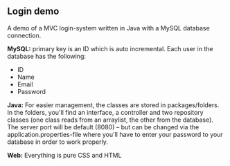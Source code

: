 ## Login demo
A demo of a MVC login-system written in Java with a MySQL database connection.

**MySQL:**
primary key is an ID which is auto incremental. Each user in the database has the following:
* ID
* Name
* Email
* Password

**Java:**
For easier management, the classes are stored in packages/folders. In the folders, you'll find an interface, a controller and two repository classes (one class reads from an arraylist, the other from the database). The server port will be default (8080) – but can be changed via the application.properties-file where you'll have to enter your password to your database in order to work properly.

**Web:**
Everything is pure CSS and HTML
